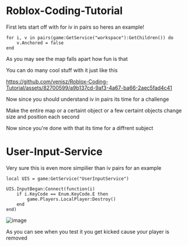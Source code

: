 # Roblox-Coding-Tutorial
First lets start off with for iv in pairs so heres an example!


```
for i, v in pairs(game:GetService("workspace"):GetChildren()) do
    v.Anchored = false
end
```
As you may see the map falls apart how fun is that

You can do many cool stuff with it just like this

https://github.com/venisz/Roblox-Coding-Tutorial/assets/82700599/a9b137cd-9af3-4a67-ba66-2aec5fad4c41

Now since you should understand iv in pairs its time for a challenge

Make the entire map or a certaint object or a few certaint objects change size and position each second

Now since you're done with that its time for a diffrent subject






# User-Input-Service
Very sure this is even more simpilier than iv pairs for an example

```
local UIS = game:GetService("UserInputService")

UIS.InputBegan:Connect(function(i)
	if i.KeyCode == Enum.KeyCode.E then
		game.Players.LocalPlayer:Destroy()
	end
end)
```


![image](https://github.com/venisz/Roblox-Coding-Tutorial/assets/82700599/69c679fe-65f6-4adc-bec5-1ffa35fe8399)

As you can see when you test it you get kicked cause your player is removed
